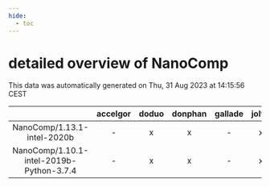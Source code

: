 ```yaml
---
hide:
  - toc
---
```


detailed overview of NanoComp
=============================


This data was automatically generated on Thu, 31 Aug 2023 at 14:15:56 CEST  

| |accelgor|doduo|donphan|gallade|joltik|skitty|swalot|victini|
| :---: | :---: | :---: | :---: | :---: | :---: | :---: | :---: | :---: |
|NanoComp/1.13.1-intel-2020b|-|x|x|-|x|x|x|x|
|NanoComp/1.10.1-intel-2019b-Python-3.7.4|-|x|x|-|x|x|-|x|
